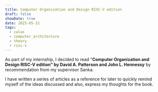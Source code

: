 ```yaml
---
title: Computer Organization and Design RISC-V edition
draft: false
showDate: true
date: 2025-05-31
tags:
  - calas
  - computer_architecture
  - theory
  - risc-v
---
```


As part of my internship, I decided to read "**Computer Organization and Design RISC-V edition" by David A. Patterson and John L. Hennessy** by recommendation from my supervisor Sanka. 

I have written a series of articles as a reference for later to quickly remind myself of the ideas discussed and also, express my thoughts for the book. 